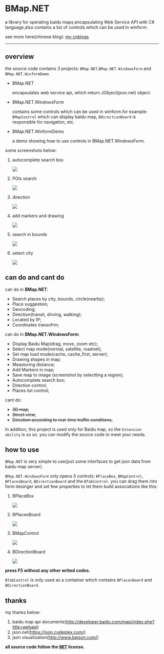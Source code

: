 # BMap.NET
a library for operating baidu maps,encapsulating Web Service API 
with C# language,also contains a list of controls which can be used in
winform.

see more here(chinese blog): [my cnblogs][0]

---
## overview
the source code contains 3 projects: `BMap.NET`,`BMap.NET.WindowsForm` and 
`BMap.NET.WinformDemo`.
- BMap.NET

	encapsulates web service api, which return JObject(json.net) object.
- BMap.NET.WindowsForm

	contains some controls which can be used in winform.for example:
	`BMapControl` which can display baidu map, `BDirectionBoard` is responsible
	for navigation, etc.
	
- BMap.NET.WinformDemo

	a demo showing how to use controls in BMap.NET.WindowsForm.
	
some screenshots below:

1. autocomplete search box

	![][2]
2. POIs search

	![][3]
3. direction

	![][4]	
4. add markers and drawing

	![][5]
5. search in bounds

	![][6]
6. select city

	![][7] 

## can do and cant do
can do in **BMap.NET**:
- Search places by city, bounds, circle(nearby);
- Place suggestion;
- Geocoding;
- Direction(transit, driving, walking);
- Located by IP;
- Coordinates transofrm;

can do in **BMap.NET.WindowsForm**:
- Display Baidu Map(drag, move, zoom etc);
- Select map mode(normal, satellite, roadnet);
- Set map load mode(cache, cache_first, server);
- Drawing shapes in map;
- Measturing distance;
- Add Markers in map;
- Save map to image (screenshot by selectting a region);
- Autocomplete search box;
- Direction control;
- Places list control;

cant do:

- ~~3D map~~;
- ~~Street view~~;
- ~~Direction according to real-time traffic conditions~~;

In addition, this project is used only for Baidu map, so the `Extension ability`
is so so. you can modify the source code to meet your needs.

## how to use
`BMap.NET` is very simple to use(just some interfaces to get json data 
from baidu map server). 

`BMap.NET.WindowsForm` only opens 5 controls: `BPlaceBox`, `BMapControl`, 
`BPlacesBoard`, `BDirectionBoard` and the `BTabControl`. you can drag them into
form desinger and set few properties to let them build associations like this:

1. BPlaceBox

	![][8]
2. BPlacesBoard

	![][9]
3. BMapControl

	![][10]
4. BDirectionBoard

	![][11]

**press F5 without any other writed codes.**

`BTabControl` is only used as a container which contains `BPlacesBoard` and 
`BDirectionBoard`.

## thanks
my thanks below:

1. baidu map api documents(http://developer.baidu.com/map/index.php?title=webapi)
2. json.net(https://json.codeplex.com/)
3. json visualization(http://www.bejson.com/)


**all source code follow the [MIT][1] license.**

[0]: http://www.cnblogs.com/xiaozhi_5638/
[1]: https://zh.wikipedia.org/wiki/MIT%E8%A8%B1%E5%8F%AF%E8%AD%89
[2]: https://github.com/sherlockchou86/BMap.NET/blob/master/Asserts/B3.png
[3]: https://github.com/sherlockchou86/BMap.NET/blob/master/Asserts/B1.jpg
[4]: https://github.com/sherlockchou86/BMap.NET/blob/master/Asserts/B2.jpg
[5]: https://github.com/sherlockchou86/BMap.NET/blob/master/Asserts/B4.jpg
[6]: https://github.com/sherlockchou86/BMap.NET/blob/master/Asserts/B5.jpg
[7]: https://github.com/sherlockchou86/BMap.NET/blob/master/Asserts/B6.jpg
[8]: https://github.com/sherlockchou86/BMap.NET/blob/master/Asserts/b14.png
[9]: https://github.com/sherlockchou86/BMap.NET/blob/master/Asserts/b12.png
[10]: https://github.com/sherlockchou86/BMap.NET/blob/master/Asserts/b13.png
[11]: https://github.com/sherlockchou86/BMap.NET/blob/master/Asserts/b15.png